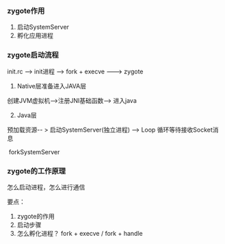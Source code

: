 ### zygote作用

1. 启动SystemServer
2. 孵化应用进程



### zygote启动流程

init.rc  -->  init进程 -->  fork + execve  ---> zygote



1.  Native层准备进入JAVA层    

   创建JVM虚拟机-->注册JNI基础函数--> 进入java 

2.  Java层

   预加载资源-- >  启动SystemServer(独立进程) --> Loop  循环等待接收Socket消息

​                                       forkSystemServer

### zygote的工作原理

怎么启动进程，怎么进行通信



要点：

1. zygote的作用
2. 启动步骤
3. 怎么孵化进程？  fork + execve  /  fork + handle 